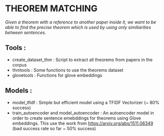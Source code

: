 # THEOREM MATCHING

_Given a theorem with a reference to another paper inside it, we want to be able to find the precise theorem which is used by using only similiarities between sentences._

## Tools : 
* create_dataset_thm : Script to extract all theorems from papers in the corpus
* thmtools : Some functions to use the theorems dataset
* glovetools : Functions for glove embeddings

## Models :
* model_tfidf : Simple but efficient model using a TFIDF Vectorizer (~ 80% success)
* train_autoencoder and model_autoencoder : An autoencoder model in order to create sentence emebddings for theorems using Glove embeddings. This use the work from https://arxiv.org/abs/1511.06349 (bad success rate so far ~ 50% success)

